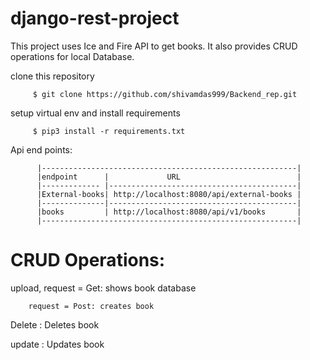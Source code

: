 # django-rest-project
This project uses Ice and Fire API to get books. It also provides CRUD operations for local Database.

clone this repository 

         $ git clone https://github.com/shivamdas999/Backend_rep.git

setup virtual env and install requirements

         $ pip3 install -r requirements.txt

Api end points:

          |---------------------------------------------------------|
          |endpoint      |             URL                          |
          |------------- |------------------------------------------|
          |External-books| http://localhost:8080/api/external-books |
          |--------------|------------------------------------------|
          |books         | http://localhost:8080/api/v1/books       |
          |---------------------------------------------------------|
          
# CRUD Operations:

upload, request = Get: shows book database

        request = Post: creates book
        
Delete : Deletes book

update : Updates book


    

